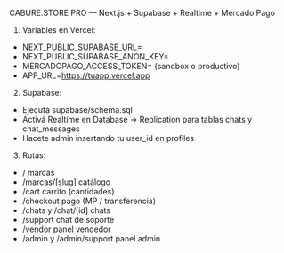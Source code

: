 
CABURE.STORE PRO — Next.js + Supabase + Realtime + Mercado Pago

1) Variables en Vercel:
- NEXT_PUBLIC_SUPABASE_URL=
- NEXT_PUBLIC_SUPABASE_ANON_KEY=
- MERCADOPAGO_ACCESS_TOKEN= (sandbox o productivo)
- APP_URL=https://tuapp.vercel.app

2) Supabase:
- Ejecutá supabase/schema.sql
- Activá Realtime en Database → Replication para tablas chats y chat_messages
- Hacete admin insertando tu user_id en profiles

3) Rutas:
- /  marcas
- /marcas/[slug]  catálogo
- /cart  carrito (cantidades)
- /checkout  pago (MP / transferencia)
- /chats y /chat/[id]  chats
- /support  chat de soporte
- /vendor  panel vendedor
- /admin y /admin/support  panel admin
